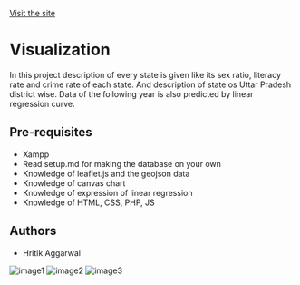 [Visit the site](http://localhost/visualization/)
# Visualization 

In this project description of every state is given like its sex ratio, literacy rate and crime rate of each state. And description of state os Uttar Pradesh district wise. Data of the following year is also predicted by linear regression curve.

## Pre-requisites

* Xampp
* Read setup.md for making the database on your own
* Knowledge of leaflet.js and the geojson data
* Knowledge of canvas chart
* Knowledge of expression of linear regression
* Knowledge of HTML, CSS, PHP, JS

## Authors
* Hritik Aggarwal

![image1](https://github.com/jindalraghav98/visualization/blob/master/Images/WhatsApp%20Image%202018-11-17%20at%2000.20.24.jpeg?raw=true)
![image2](https://github.com/jindalraghav98/visualization/blob/master/Images/WhatsApp%20Image%202018-11-17%20at%2000.20.25.jpeg?raw=true)
![image3](https://github.com/jindalraghav98/visualization/blob/master/Images/WhatsApp%20Image%202018-11-17%20at%2000.20.26.jpeg?raw=true)
